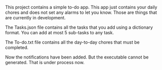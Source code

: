 This project contains a simple to-do app. This app just contains your daily chores and does not set any alarms to let you know. Those are things that are currently in development.

The Tasks.json file contains all the tasks that you add using a dictionary format. You can add at most 5 sub-tasks to any task.

The To-do.txt file contains all the day-to-day chores that must be completed.

Now the notifications have been added. But the executable cannot be generated. That is under process now.
